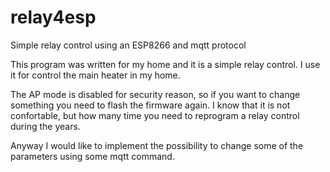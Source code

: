 # relay4esp
Simple relay control using an ESP8266 and mqtt protocol

This program was written for my home and it is a simple relay control.
I use it for control the main heater in my home.

The AP mode is disabled for security reason, so if you want to change something you need to flash the firmware again. I know that it is not confortable, but how many time you need to reprogram a relay control during the years.

Anyway I would like to implement the possibility to change some of the parameters using some mqtt command. 
